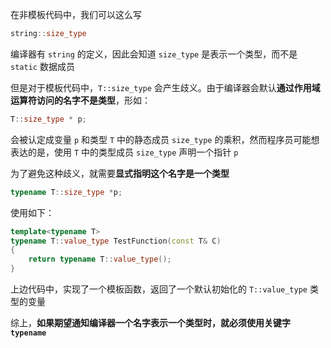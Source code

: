 
在非模板代码中，我们可以这么写

```cpp
string::size_type
```

编译器有 `string` 的定义，因此会知道 `size_type` 是表示一个类型，而不是 `static` 数据成员

但是对于模板代码中，`T::size_type` 会产生歧义。由于编译器会默认**通过作用域运算符访问的名字不是类型**，形如：

```cpp
T::size_type * p;
```

会被认定成变量 `p` 和类型 `T` 中的静态成员 `size_type` 的乘积，然而程序员可能想表达的是，使用 `T` 中的类型成员 `size_type` 声明一个指针 `p`

为了避免这种歧义，就需要**显式指明这个名字是一个类型**

```cpp
typename T::size_type *p;
```

使用如下：

```cpp
template<typename T>
typename T::value_type TestFunction(const T& C)
{
    return typename T::value_type();
}
```

上边代码中，实现了一个模板函数，返回了一个默认初始化的 `T::value_type` 类型的变量


综上，**如果期望通知编译器一个名字表示一个类型时，就必须使用关键字 `typename`**
